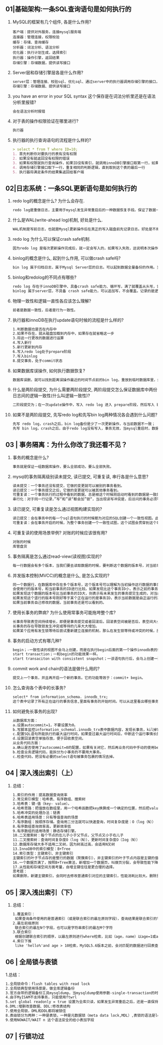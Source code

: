 ## 01|基础架构:一条SQL查询语句是如何执行的

1. MySQL的框架有几个组件, 各是什么作用? 

   ~~~markdow
   客户端：提供对外服务，连接mysql服务端
   连接器：管理连接，权限校验
   缓存：存储、查询缓存
   分析器：词法分析、语法分析
   优化器：执行计划生成，选择索引
   执行器：操作引擎，返回结果
   存储引擎：存储数据，提供读写接口
   ~~~

2. Server层和存储引擎层各是什么作用?

   ~~~markdown
   server层：管理连接、校验sql、优化sql、通过server中的执行器调用存储引擎的接口，返回数据
   存储引擎：存储数据、提供读写接口
   ~~~

3. you have an error in your SQL syntax 这个保存是在词法分析里还是在语法分析里报错?

   ~~~markdown
   会在语法分析时报错
   ~~~

4. 对于表的操作权限验证在哪里进行?

   ~~~markdown
   执行器
   ~~~

5. 
   执行器的执行查询语句的流程是什么样的?

   ~~~markdown
   > select * from T where ID=10;
   1. 首先判断你对要执行的表有没有权限
   2. 如果没有就返回没有权限的错误
   3. 如果有权限就执行查询操作，如果ID没有索引，就调用innoDB引擎接口取第一行，如果ID =10，就讲结果存到结果集中，如果不是就跳过。
   4. 调用存储引擎接口取下一行，重复相同的判断逻辑，直到取到这个表的最后一行
   5. 执行器将满足条件的结果集返回给客户端
   ~~~

## 02|日志系统：一条SQL更新语句是如何执行的

1. redo log的概念是什么? 为什么会存在.

   ~~~markdown
   redo log是重做日志，主要用于mysql发生异常重启后的一种数据恢复手段。保证了数据一致性。归根到底是Mysql为了实现WAL机制的一种手段，因为Mysql进行更新操作，为了能够更快的，采用异步写回磁盘的技术。写入内存后就返回，但是会存在crash后内存数据丢失的隐患，而redo log具备crach safe能力。
   ~~~

2. 什么是WAL(write-ahead log)机制, 好处是什么.

   ~~~markdown
   WAL机制是写前日志，也就是Mysql更新操作后在真正的写入磁盘前先记录日志。好处是不用每一次操作都实时把数据写盘。就算crash后也可以通过redo log恢复，所以能够快速响应sql语句
   ~~~

3. redo log 为什么可以保证crash safe机制.

   ~~~markdown
   因为redo log 是每次更新操作完成后，就一定会写入的，如果写入失败，这说明本次操作失败，事务也不可能提交。redo log 内部是基于页的，记录了这个页的字段变化，只要crash后读取redo log进行重放就可以恢复数据。
   ~~~

4. binlog的概念是什么, 起到什么作用, 可以做crash safe吗? 

   ~~~markdown
   bin log 属于归档日志，属于Mysql Server层的日志。可以起到数据全量备份的作用。当需要恢复数据时，可以取出某个时间范围内的bin log进行重放恢复。但是bin log不可以做crash safe，因为crash之前，bin log可能没有写入完全Mysql就挂掉了。所以需要配合redo log才可以进行 crash safe
   ~~~

5. binlog和redolog的不同点有哪些? 

   ~~~markdown
   redo log 存在于innoDB引擎中、具备crash safe能力、循环写，满了就覆盖从头写，记录的是基于页的物理变化，是物理日志。
   binlog 属于server层，不具备 crash safe能力，可以追加写，不会覆盖。记录的是逻辑变化，是逻辑日志。
   ~~~

6. 物理一致性和逻辑一直性各应该怎么理解? 

   ~~~markdown
   前者是数据一致性，后者是行为一致性。
   ~~~

7. 执行器和innoDB在执行update语句时候的流程是什么样的?

   ~~~markdown
   1.判断数据也是否在内存中
   2.如果不存在，就从磁盘加载到内存中，如果存在就省略这一步
   3.将这一行更改的数据进行运算
   4.写入新行
   5.新行更新到内存
   6.写入redo log处于prepare阶段
   7.写入binlog
   8.提交事务，处于commit状态
   ~~~

8. 如果数据库误操作, 如何执行数据恢复?

   ~~~markdown
   数据库误删，就可以找到距离误操作最近的时间节点前的bin log，重放到临时数据库里，然后根据当天误删的数据恢复到线上数据库。
   ~~~

9. 什么是两阶段提交, 为什么需要两阶段提交, 两阶段提交怎么保证数据库中两份日志间的逻辑一致性(什么叫逻辑一致性)?

   ~~~markdown
   二阶段提交为；在一次update操作中，写入 redo log 进入 prepare阶段，然后写入 bin log，提交事务 redo log 处于commit阶段。保证了两分日志的逻辑一致性。
   ~~~

10. 如果不是两阶段提交, 先写redo log和先写bin log两种情况各会遇到什么问题?

    ~~~markdown
    先写 redo log，crash之后，bin log备份是少了一次更新操作，与当前数据不一致；
    先写 bin log，crash之后，由于redo log没有写入，事务无效，当mysql重启时，数据丢失；
    ~~~



## 03 | 事务隔离：为什么你改了我还看不见？

1. 事务的概念是什么?

   ~~~markdown
   事务就是保证一组数据库操作，要么全部成功，要么全部失败。
   ~~~

2. mysql的事务隔离级别读未提交, 读已提交, 可重复读, 串行各是什么意思?

   ~~~markdown
   读未提交：一个事务还没有提交，它做的变更就可以被别的事务看到。
   读已提交：一个事务提交之后，它做的变更就可以被其他事务看到。
   可重复读：一个事务执行的过程中看到的数据，总是根这个时候刚启动时看到的数据是一致的。
   串行化：对于同一行记录，”写“和”读“都会加”锁“，当出现读写冲突是，后访问的事务必须等待前一个事务执行完成，才能执行。
   ~~~

3. 读已提交, 可重复读是怎么通过视图构建实现的?

   ~~~markdown
   读已提交：会在事务中的每一个sql语句执行的时候都为对应的SQL创建一个一致性视图。此时这个SQL能读取到已提交的事务对数据的操作。
   可重复读：会在事务开启的时候，为整个事务创建一个一致性试图，这个试图会贯穿到这个事务执行结束。在整个事务执行过程中，都使用这个视图中的数据作为一致性读的依据。
   ~~~

4. 可重复读的使用场景举例? 对账的时候应该很有用?

   ~~~markdown
   对账的时候
   库管盘货
   ~~~

5. 事务隔离是怎么通过read-view(读视图)实现的?

   ~~~markdown
   每一行数据会有多个版本，当我们要去读取数据的时候，要判断这个数据的版本号，对当前事务而言，是否可见，如果不可见，则要根据undo log 计算得到上一个版本，如果上一个版本也不符合要求，则要找到再上一个版本，直到找到对应正确的数据版本。
   ~~~

6. 并发版本控制(MVCC)的概念是什么, 是怎么实现的?

   ~~~markdown
   同一个数据行，在数据库中存在多个版本号，这个版本号可以理解为当初操作这行数据的事务的事务ID。当多个事务在并发进行的时候，判断某个事务是否可以读取到某一行时，
   会使用行的版本号，和当前事务的ID进行比较。如果发现比这个事务ID小，表示之前的事务提交的操作，对当前事务来说，此版本的数据可见。
   如果发现这个数据的版本号比当前事务的ID大，则表示有未来发生的事务提交生成的，对当前事务来说，此版本的数据不可见。
   如果发现这个竖行的版本号刚好等于某个正在运行的是事务ID，表示当前数据是由正运行的某个事务提交生成的，对当前事务来说，此版本数据不可见。
   如果当前事务自己修改的数据，当前事务还是可以看到的。
   ~~~

7. 使用长事务的弊病? 为什么使用常事务可能拖垮整个库?

   ~~~markdown
   长事务导致表空间持续增长，即便是事务提交或者回滚后，回滚表空间被是否后，表空间大小仍然不会被缩小。
   长事务的存在导致锁发生冲突或等待的几率大大增加。
   如果某个应用有发生锁等待后尝试重新建立连接的机制，那么在发生锁等待或冲突的时候，应用就会不断地发起新的连接，导致MySQL的连接数被占用爆满。MySQL不能在提供连接服务，就挂掉了。
   ~~~

8. 事务的启动方式有哪几种? 

   ~~~markdown
   begin；-一致性读的视图不会马上创建，而是在执行begin后面的第一个操作innodb表的SQL语句时生成。这个SQL可以是select，update，delete，insert。事务ID也是此时被分配的
   start transaction；一和begin的功能效果一样。
   start transaciton with consistent snapshot；一该语句执行后，会马上创建一致性读的视图。 这个是它和begin的区别。事务ID也是此时被分配的。
   ~~~

9. commit work and chain的语法是做什么用的? 

   ~~~markdown
   提交上一个事务，并且再开启一个新的事务。它的功能等效于：commit+ begin。
   ~~~

10. 怎么查询各个表中的长事务?

    ~~~markdown
    select* from information_schema. innodb_trx;
    这个表中记录了所有正在运行的事务信息,里面有事务的开始时间。可以从这里看出哪些事务运行的时间比较长。
    ~~~

11. 如何避免长事务的出现?

    ~~~markdown
    从数据库方面：
    a.设置autocommit=1，不要设置为0。
    b.写脚本监控information_schemal.innodb_trx表中数据内容，发现长事务，kil掉它。
    c.配置SQL语句所能执行的最大运行时间，如果查过最大运行时间后，中断这个运行事情长的SQL语句。
    d.设置回滚表空单独存放，便于回收表空间。
    从业务代码方面：
    a.确认是否使用了autocommit=0的配置，如果有关闭它，然后再业务代码中手动的使用begin；commit来操作。
    b.检查业务逻辑代码，能拆分为小事务的不要用大事务。
    c.检查代码，把没有必要的select语句被事务包裹的情况去掉。
    ~~~



## 04 | 深入浅出索引（上）

1. 总结：

   ~~~markdown
   1.索引的作用：提高数据查询效率
   2.常见索引模型：哈希表、有序数组、搜索树
   3.哈希表：键-值（key- value）。
   4.哈希思路：把值放在数组里，用一个哈希函数把key换算成一个确定的位置，然后把value放在数组的这个位置
   5.哈希冲突的处理办法：链表
   6.哈希表适用场景：只有等值查询的场景
   7.有序数组：按顺序存储。查询用二分法就可以快速查询，时间复杂度是：O（log（N））
   8.有序数组查询效率高，更新效率低
   9.有序数组的适用场景：静态存储引擎。
   10.二叉搜索树：每个节点的左儿子小于父节点，父节点又小于右儿子
   11.二叉搜索树：查询时间复杂度O（log（N）），更新时间复杂度O（Iog（N））
   12.数据库存储大多不适用二叉树，因为树高过高，会适用N叉树
   13.InnoDB中的索引模型：B+Tree
   14.索引类型：主键索引、非主键索引
   主键索引的叶子节点存的是整行的数据（聚簇索引），非主键索引的叶子节点内容是主键的值（二级索引）15.主键索引和普通索引的区别：主键索引只要搜索ID这个B+Tree即可拿到数据。普通索引先搜索索引拿到主键值，再到主键索引树搜索一次（回表）
   16.一个数据页满了，按照B+Tree算法，新增加一个数据页，叫做页分裂，会导致性能下降。空间利用率降低大概50%。当相邻的两个数据页利用率很低的时候会做数据页合并，合并的过程是分裂过程的逆过程。
   17.从性能和存储空间方面考量，自增主键往往是更合理的选择。
   思考题：
   如果删除，新建主键索引，会同时去修改普通索引对应的主键索引，性能消耗比较大。删除重建普通索引貌似影响不大，不过要注意在业务低谷期操作，避免影响业务。
   ~~~

## 05 | 深入浅出索引（下）

1. 总结：

   ~~~markdown
   1.覆盖索引：
   	如果查询条件使用的是普通索引（或是联合索引的最左原则字段），查询结果是联合索引的字段或是主键，不用回表操作，直接返回结果，减少|O磁盘读写读取正行数据
   2.最左前缀原则
   	联合索引的最左N个字段，也可以是字符串索引的最左M个字符
   3.联合索引
   	根据创建联合索引的顺序，以最左原则进行where检索，比如（age，name）以age=1或age=1and name=‘张三’可以使用索引，单以name=‘张三’不会使用索引，考虑到存储空间的问题，还请根据业务需求，将查找频繁的数据进行靠左创建索引。
   4.索引下推
   	like 'hello%'and age > 10检索，MySQL5.6版本之前，会对匹配的数据进行回表查询。5.6版本后，会先过滤掉age < 10的数据，再进行回表查询，减少回表率，提升检索速度
   ~~~



## 06 | 全局锁与表锁

1.总结：

~~~markdown
1.全局锁命令：flush tables with read lock
2.全局锁典型使用场景是，做全库逻辑备份
3.官方自带的逻辑备份工具mysqldump，当mysqldump使用参数-single-transaction的时候，导数据之前就会启动一个事务，来确保拿到一致性试图。而由于MVCC的支持，这个过程中数据是可以正常更新的。
4.由于MyISAM不支持事务，只能使用ftwrl
5.set global readonly = true 设置为全库只读，如果发生异常重启之后，还是一直保持readonly状态
6.DML:增删改查数据、DDL:修改表结构
7.使用全局锁，DML和DDL都将被锁住
8.表级锁分为两种：一种是表锁，一种是元数据锁（meta data lock,MDL）,表锁的语法是lock tables...read/write。与ftwrl类似，可以用unlock tables主动释放锁，也可以在客户端断开的时候自动释放。lock tables 语法除了会限制别的线程，也会限定了本线程接下来的操作对象。另一种表级锁是MDL，MySQL 5.5版本中引入了MDL，对一个表做增删改查操作的时候，加MDL读锁；当要对表做结构变更操作的时候，加DML写锁。读锁之间不互斥，读写之间、写锁之间是互斥的。
9.使用NOWAIT/WAIT n 这个语法安全的给小表加字段
~~~



## 07 | 行锁功过